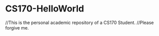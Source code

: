 # CS170-HelloWorld
//This is the personal academic repository of a CS170 Student.
//Please forgive me.
